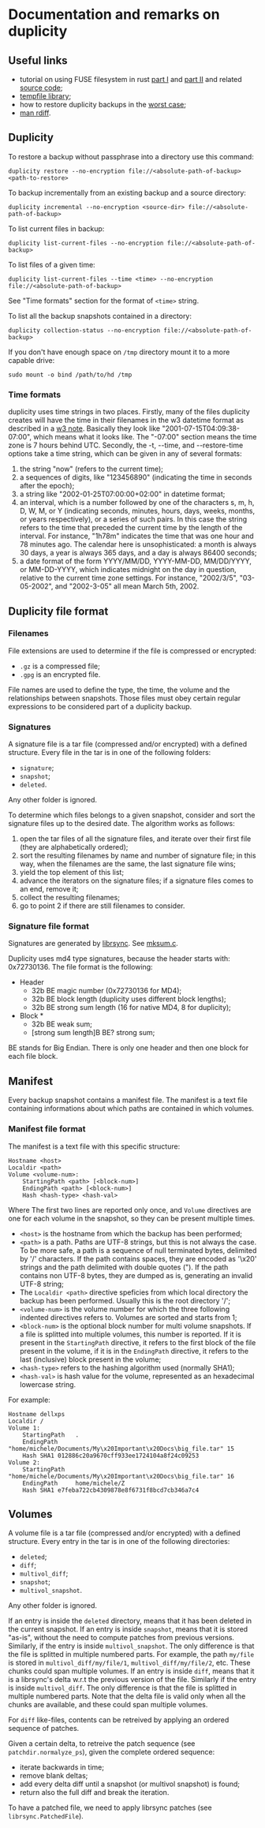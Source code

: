 # Documentation and remarks on duplicity

## Useful links

* tutorial on using FUSE filesystem in rust [part I](http://zsiciarz.github.io/24daysofrust/book/day15.html) and [part II](http://zsiciarz.github.io/24daysofrust/book/day16.html) and related [source code](https://github.com/zsiciarz/24daysofrust/blob/master/src/day15.rs);
* [tempfile library](https://www.reddit.com/r/rust/comments/32n864/tempfile_temporary_file_library/);
* how to restore duplicity backups in the [worst case](https://wiki.gnome.org/Apps/DejaDup/Help/Restore/WorstCase);
* [man rdiff](http://linux.die.net/man/1/rdiff).

## Duplicity

To restore a backup without passphrase into a directory use this command:

```
duplicity restore --no-encryption file://<absolute-path-of-backup> <path-to-restore>
```

To backup incrementally from an existing backup and a source directory:

```
duplicity incremental --no-encryption <source-dir> file://<absolute-path-of-backup>
```

To list current files in backup:

```
duplicity list-current-files --no-encryption file://<absolute-path-of-backup>
```

To list files of a given time:

```
duplicity list-current-files --time <time> --no-encryption file://<absolute-path-of-backup>
```

See "Time formats" section for the format of `<time>` string.

To list all the backup snapshots contained in a directory:

```
duplicity collection-status --no-encryption file://<absolute-path-of-backup>
```

If you don't have enough space on `/tmp` directory mount it to a more capable drive:

```
sudo mount -o bind /path/to/hd /tmp
```

### Time formats

duplicity uses time strings in two places. Firstly, many of the files duplicity creates will have the time in their filenames in the w3 datetime format as described in a [w3 note](http://www.w3.org/TR/NOTE-datetime). Basically they look like "2001-07-15T04:09:38-07:00", which means what it looks like. The "-07:00" section means the time zone is 7 hours behind UTC.
Secondly, the -t, --time, and --restore-time options take a time string, which can be given in any of several formats:

1. the string "now" (refers to the current time);
2. a sequences of digits, like "123456890" (indicating the time in seconds after the epoch);
3. a string like "2002-01-25T07:00:00+02:00" in datetime format;
4. an interval, which is a number followed by one of the characters s, m, h, D, W, M, or Y (indicating seconds, minutes, hours, days, weeks, months, or years respectively), or a series of such pairs. In this case the string refers to the time that preceded the current time by the length of the interval. For instance, "1h78m" indicates the time that was one hour and 78 minutes ago. The calendar here is unsophisticated: a month is always 30 days, a year is always 365 days, and a day is always 86400 seconds;
5. a date format of the form YYYY/MM/DD, YYYY-MM-DD, MM/DD/YYYY, or MM-DD-YYYY, which indicates midnight on the day in question, relative to the current time zone settings. For instance, "2002/3/5", "03-05-2002", and "2002-3-05" all mean March 5th, 2002.

## Duplicity file format

### Filenames

File extensions are used to determine if the file is compressed or encrypted:

* `.gz` is a compressed file;
* `.gpg` is an encrypted file.

File names are used to define the type, the time, the volume and the relationships between snapshots. Those files must obey certain regular expressions to be considered part of a duplicity backup.


### Signatures

A signature file is a tar file (compressed and/or encrypted) with a defined structure.
Every file in the tar is in one of the following folders:

* `signature`;
* `snapshot`;
* `deleted`.

Any other folder is ignored.

To determine which files belongs to a given snapshot, consider and sort the signature files up to the desired date. The algorithm works as follows:

1. open the tar files of all the signature files, and iterate over their first file (they are alphabetically ordered);
2. sort the resulting filenames by name and number of signature file; in this way, when the filenames are the same, the last signature file wins;
3. yield the top element of this list;
4. advance the iterators on the signature files; if a signature files comes to an end, remove it;
5. collect the resulting filenames;
6. go to point 2 if there are still filenames to consider.

### Signature file format

Signatures are generated by [librsync](https://github.com/librsync/librsync). See [mksum.c](https://github.com/librsync/librsync/blob/54e505667257fd1ea786454bea390784d817123c/mksum.c).

Duplicity uses md4 type signatures, because the header starts with: 0x72730136. The file format is the following:

* Header
  * 32b BE magic number (0x72730136 for MD4);
  * 32b BE block length (duplicity uses different block lengths);
  * 32b BE strong sum length (16 for native MD4, 8 for duplicity);
* Block *
  * 32b BE weak sum;
  * [strong sum length]B BE? strong sum;

BE stands for Big Endian. There is only one header and then one block for each file block.

## Manifest

Every backup snapshot contains a manifest file. The manifest is a text file containing informations about which paths are contained in which volumes.

### Manifest file format

The manifest is a text file with this specific structure:

```
Hostname <host>
Localdir <path>
Volume <volume-num>:
    StartingPath <path> [<block-num>]
    EndingPath <path> [<block-num>]
    Hash <hash-type> <hash-val>
```

Where The first two lines are reported only once, and `Volume` directives are one for each volume in the snapshot, so they can be present multiple times.

* `<host>` is the hostname from which the backup has been performed;
* `<path>` is a path. Paths are UTF-8 strings, but this is not always the case. To be more safe, a path is a sequence of null terminated bytes, delimited by '/' characters. If the path contains spaces, they are encoded as '\x20' strings and the path delimited with double quotes ("). If the path contains non UTF-8 bytes, they are dumped as is, generating an invalid UTF-8 string;
* The `Localdir <path>` directive speficies from which local directory the backup has been performed. Usually this is the root directory '/';
* `<volume-num>` is the volume number for which the three following indented directives refers to. Volumes are sorted and starts from 1;
* `<block-num>` is the optional block number for multi volume snapshots. If a file is splitted into multiple volumes, this number is reported. If it is present in the `StartingPath` directive, it refers to the first block of the file present in the volume, if it is in the `EndingPath` directive, it refers to the last (inclusive) block present in the volume;
* `<hash-type>` refers to the hashing algorithm used (normally SHA1);
* `<hash-val>` is hash value for the volume, represented as an hexadecimal lowercase string.

For example:

```
Hostname dellxps
Localdir /
Volume 1:
    StartingPath   .
    EndingPath     "home/michele/Documents/My\x20Important\x20Docs\big_file.tar" 15
    Hash SHA1 012886c20a9670cff933ee1724104a8f24c09253
Volume 2:
    StartingPath   "home/michele/Documents/My\x20Important\x20Docs\big_file.tar" 16
    EndingPath     home/michele/Z
    Hash SHA1 e7feba722cb4309878e8f6731f8bcd7cb346a7c4
```

## Volumes

A volume file is a tar file (compressed and/or encrypted) with a defined structure.
Every entry in the tar is in one of the following directories:

* `deleted`;
* `diff`;
* `multivol_diff`;
* `snapshot`;
* `multivol_snapshot`.

Any other folder is ignored.

If an entry is inside the `deleted` directory, means that it has been deleted in the current
snapshot.
If an entry is inside `snapshot`, means that it is stored "as-is", without the need
to compute patches from previous versions.
Similarly, if the entry is inside `multivol_snapshot`. The only difference is that the file is splitted
in multiple numbered parts. For example, the path `my/file` is stored in `multivol_diff/my/file/1`,
`multivol_diff/my/file/2`, etc. These chunks could span multiple volumes.
If an entry is inside `diff`, means that it is a librsync's delta w.r.t the previous version of the
file.
Similarly if the entry is inside `multivol_diff`. The only difference is that the file is splitted
in multiple numbered parts. Note that the delta file is valid only when all the chunks are
available, and these could span multiple volumes.

For `diff` like-files, contents can be retreived by applying an ordered sequence of patches.

Given a certain delta, to retreive the patch sequence (see `patchdir.normalyze_ps`), given the complete ordered sequence:
* iterate backwards in time;
* remove blank deltas;
* add every delta diff until a snapshot (or multivol snapshot) is found;
* return also the full diff and break the iteration.

To have a patched file, we need to apply librsync patches (see `librsync.PatchedFile`).
